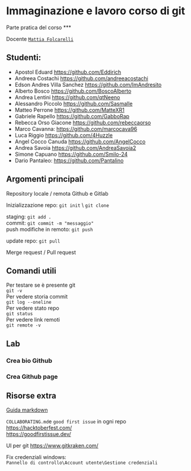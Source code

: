 # Immaginazione e lavoro corso di git  

Parte pratica del corso ***   

Docente [`Mattia Folcarelli`](https://github.com/lichfolky)

## Studenti:  

- Apostol Eduard https://github.com/Eddirich   
- Andreea Costachi https://github.com/andreeacostachi  
- Edson Andres Villa Sanchez https://github.com/ImAndresito   
- Alberto Bosco https://github.com/BoscoAlberto  
- Andrea Lentini https://github.com/qtNeeno
- Alessandro Piccolo https://github.com/Sasmalle  
- Matteo Perrone https://github.com/MatteXR1  
- Gabriele Rapello https://github.com/GabboRap  
- Rebecca Orso Giacone https://github.com/rebeccaorso   
- Marco Cavanna: https://github.com/marcocava96  
- Luca Riggio https://github.com/4Huzzle  
- Angel Cocco Canuda  https://github.com/AngelCocco  
- Andrea Savoia https://github.com/AndreaSavoia2  
- Simone Capuano https://github.com/Smilo-24  
- Dario Pantaleo: https://github.com/Pantalino  

## Argomenti principali
Repository locale / remota
Github e Gitlab

Inizializzazione repo: `git init`  \ `git clone`   

staging: `git add .`  
commit: `git commit -m "messaggio"`  
push modifiche in remoto: `git push`   

update repo: `git pull`   

Merge request / Pull request 

## Comandi utili

Per testare se è presente git  
`git -v`  
Per vedere storia commit  
`git log --oneline`  
Per vedere stato repo  
`git status`  
Per vedere link remoti  
`git remote -v`  

## Lab 

### Crea bio Github  
### Crea Github page  

## Risorse extra  

[Guida markdown](
https://docs.github.com/en/get-started/writing-on-github/getting-started-with-writing-and-formatting-on-github/basic-writing-and-formatting-syntax)

`COLLABORATING.md`e `good first issue` in ogni repo  
https://hacktoberfest.com/  
https://goodfirstissue.dev/   

UI per git 
https://www.gitkraken.com/

Fix credenziali windows:  
`Pannello di controllo\Account utente\Gestione credenziali`